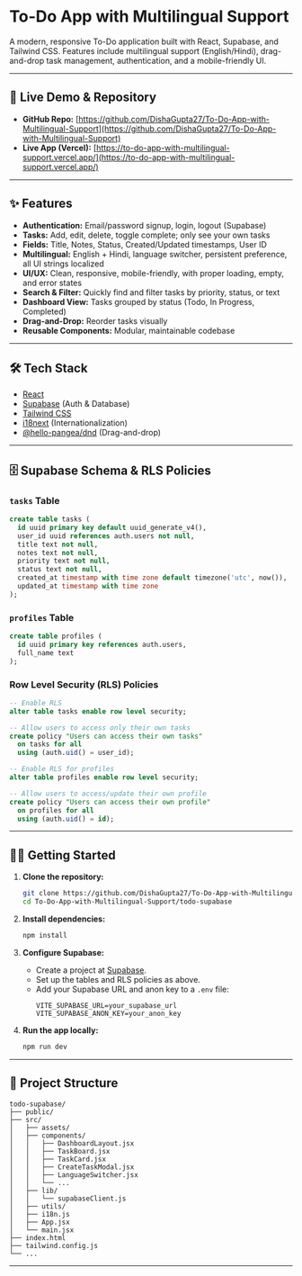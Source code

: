# To-Do App with Multilingual Support

A modern, responsive To-Do application built with React, Supabase, and Tailwind CSS. Features include multilingual support (English/Hindi), drag-and-drop task management, authentication, and a mobile-friendly UI.

---

## 🚀 Live Demo & Repository

- **GitHub Repo:** [https://github.com/DishaGupta27/To-Do-App-with-Multilingual-Support](https://github.com/DishaGupta27/To-Do-App-with-Multilingual-Support)
- **Live App (Vercel):** [https://to-do-app-with-multilingual-support.vercel.app/](https://to-do-app-with-multilingual-support.vercel.app/)

---

## ✨ Features

- **Authentication:** Email/password signup, login, logout (Supabase)
- **Tasks:** Add, edit, delete, toggle complete; only see your own tasks
- **Fields:** Title, Notes, Status, Created/Updated timestamps, User ID
- **Multilingual:** English + Hindi, language switcher, persistent preference, all UI strings localized
- **UI/UX:** Clean, responsive, mobile-friendly, with proper loading, empty, and error states
- **Search & Filter:** Quickly find and filter tasks by priority, status, or text
- **Dashboard View:** Tasks grouped by status (Todo, In Progress, Completed)
- **Drag-and-Drop:** Reorder tasks visually
- **Reusable Components:** Modular, maintainable codebase

---

## 🛠️ Tech Stack

- [React](https://react.dev/)
- [Supabase](https://supabase.com/) (Auth & Database)
- [Tailwind CSS](https://tailwindcss.com/)
- [i18next](https://www.i18next.com/) (Internationalization)
- [@hello-pangea/dnd](https://github.com/hello-pangea/dnd) (Drag-and-drop)

---

## 🗄️ Supabase Schema & RLS Policies

### `tasks` Table

```sql
create table tasks (
  id uuid primary key default uuid_generate_v4(),
  user_id uuid references auth.users not null,
  title text not null,
  notes text not null,
  priority text not null,
  status text not null,
  created_at timestamp with time zone default timezone('utc', now()),
  updated_at timestamp with time zone
);
```

### `profiles` Table

```sql
create table profiles (
  id uuid primary key references auth.users,
  full_name text
);
```

### Row Level Security (RLS) Policies

```sql
-- Enable RLS
alter table tasks enable row level security;

-- Allow users to access only their own tasks
create policy "Users can access their own tasks"
  on tasks for all
  using (auth.uid() = user_id);

-- Enable RLS for profiles
alter table profiles enable row level security;

-- Allow users to access/update their own profile
create policy "Users can access their own profile"
  on profiles for all
  using (auth.uid() = id);
```

---


## 🧑‍💻 Getting Started

1. **Clone the repository:**
    ```bash
    git clone https://github.com/DishaGupta27/To-Do-App-with-Multilingual-Support.git
    cd To-Do-App-with-Multilingual-Support/todo-supabase
    ```

2. **Install dependencies:**
    ```bash
    npm install
    ```

3. **Configure Supabase:**
    - Create a project at [Supabase](https://supabase.com/).
    - Set up the tables and RLS policies as above.
    - Add your Supabase URL and anon key to a `.env` file:
      ```
      VITE_SUPABASE_URL=your_supabase_url
      VITE_SUPABASE_ANON_KEY=your_anon_key
      ```

4. **Run the app locally:**
    ```bash
    npm run dev
    ```

---

## 📁 Project Structure

```
todo-supabase/
├── public/
├── src/
│   ├── assets/
│   ├── components/
│   │   ├── DashboardLayout.jsx
│   │   ├── TaskBoard.jsx
│   │   ├── TaskCard.jsx
│   │   ├── CreateTaskModal.jsx
│   │   ├── LanguageSwitcher.jsx
│   │   └── ...
│   ├── lib/
│   │   └── supabaseClient.js
│   ├── utils/
│   ├── i18n.js
│   ├── App.jsx
│   └── main.jsx
├── index.html
├── tailwind.config.js
└── ...
```

---
